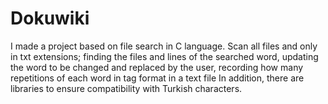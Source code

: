 # Dokuwiki
I made a project based on file search in C language. 
Scan all files and only in txt extensions;
finding the files and lines of the searched word, updating the word to be changed and replaced by the user, recording how many repetitions of each word in tag format in a text file
In addition, there are libraries to ensure compatibility with Turkish characters.
